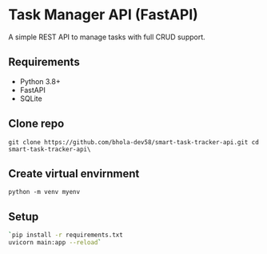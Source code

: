 # Task Manager API (FastAPI)

A simple REST API to manage tasks with full CRUD support.

## Requirements

- Python 3.8+
- FastAPI
- SQLite

## Clone repo
`git clone https://github.com/bhola-dev58/smart-task-tracker-api.git
cd smart-task-tracker-api\
`
## Create virtual envirnment
`python -m venv myenv`

## Setup

```bash
`pip install -r requirements.txt
uvicorn main:app --reload`

